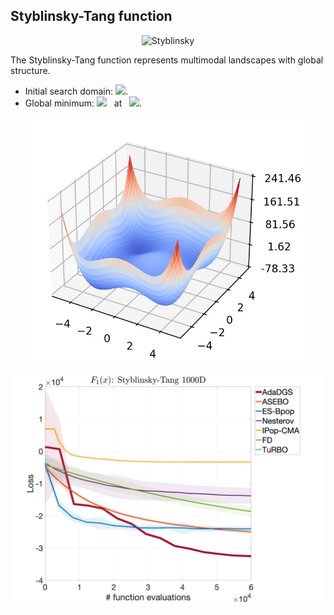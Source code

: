 ## Styblinsky-Tang function

<div align="center"> <img src="https://latex.codecogs.com/svg.latex?&space;f(\mathbf{x})=\frac{1}{2}\sum_{i=1}^d(x_i^4-16x_i^2+5x_i)." title="Styblinsky" /> </div>

The Styblinsky-Tang function represents multimodal landscapes with global structure. 
- Initial search domain: <img src="https://latex.codecogs.com/svg.latex?&space;\mathbf{x}\in[-5,5]^d" title=" "/>.
- Global minimum: <img src="https://latex.codecogs.com/svg.latex?&space;f(\mathbf{x}_{opt})" title=" "/> &nbsp; at &nbsp; <img src="https://latex.codecogs.com/svg.latex?&space;\mathbf{x}_{opt}=(-2.903534,\cdots,-2.903534)" title=" "/>.

<div align="center"> 
  <img src="image/Styblinsky.jpg" alt="Styblinsky" height="400"/> 
  <img src="image/styb_error_plot.jpg" alt="error" height="380"/>
</div>

